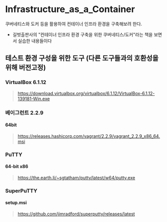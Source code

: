 # Infrastructure_as_a_Container
쿠버네티스와 도커 등을 활용하여 컨테이너 인프라 환경을 구축해보려 한다.
- 길벗출판사의 "컨테이너 인프라 환경 구축을 위한 쿠버네티스/도커"라는 책을 보면서 실습한 내용들이다
  
## 테스트 환경 구성을 위한 도구 (다른 도구들과의 호환성을 위해 버전고정)
### VirtualBox 6.1.12
>https://download.virtualbox.org/virtualbox/6.1.12/VirtualBox-6.1.12-139181-Win.exe
  
### 베이그런트 2.2.9
#### 64bit
>https://releases.hashicorp.com/vagrant/2.2.9/vagrant_2.2.9_x86_64.msi
  
### PuTTY
#### 64-bit x86
>https://the.earth.li/~sgtatham/putty/latest/w64/putty.exe
  
### SuperPuTTY
#### setup.msi
>https://github.com/jimradford/superputty/releases/latest
